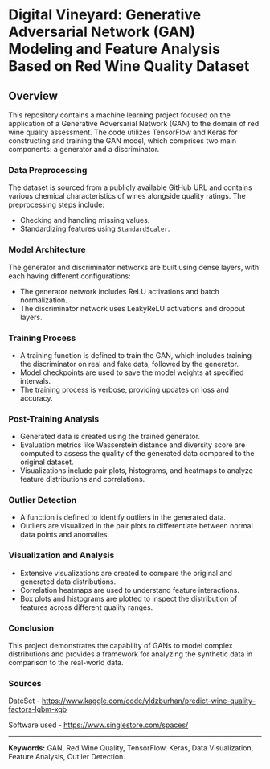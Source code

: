 # Digital Vineyard: Generative Adversarial Network (GAN) Modeling and Feature Analysis Based on Red Wine Quality Dataset
## Overview

This repository contains a machine learning project focused on the application of a Generative Adversarial Network (GAN) to the domain of red wine quality assessment. The code utilizes TensorFlow and Keras for constructing and training the GAN model, which comprises two main components: a generator and a discriminator.

### Data Preprocessing

The dataset is sourced from a publicly available GitHub URL and contains various chemical characteristics of wines alongside quality ratings. The preprocessing steps include:
- Checking and handling missing values.
- Standardizing features using `StandardScaler`.

### Model Architecture

The generator and discriminator networks are built using dense layers, with each having different configurations:
- The generator network includes ReLU activations and batch normalization.
- The discriminator network uses LeakyReLU activations and dropout layers.

### Training Process

- A training function is defined to train the GAN, which includes training the discriminator on real and fake data, followed by the generator.
- Model checkpoints are used to save the model weights at specified intervals.
- The training process is verbose, providing updates on loss and accuracy.

### Post-Training Analysis

- Generated data is created using the trained generator.
- Evaluation metrics like Wasserstein distance and diversity score are computed to assess the quality of the generated data compared to the original dataset.
- Visualizations include pair plots, histograms, and heatmaps to analyze feature distributions and correlations.

### Outlier Detection

- A function is defined to identify outliers in the generated data.
- Outliers are visualized in the pair plots to differentiate between normal data points and anomalies.

### Visualization and Analysis

- Extensive visualizations are created to compare the original and generated data distributions.
- Correlation heatmaps are used to understand feature interactions.
- Box plots and histograms are plotted to inspect the distribution of features across different quality ranges.

### Conclusion

This project demonstrates the capability of GANs to model complex distributions and provides a framework for analyzing the synthetic data in comparison to the real-world data.

### Sources
DateSet - https://www.kaggle.com/code/yldzburhan/predict-wine-quality-factors-lgbm-xgb

Software used - https://www.singlestore.com/spaces/

---

**Keywords:** GAN, Red Wine Quality, TensorFlow, Keras, Data Visualization, Feature Analysis, Outlier Detection.
